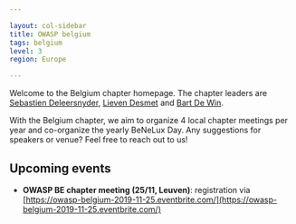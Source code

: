 ```yaml
---

layout: col-sidebar
title: OWASP belgium
tags: belgium
level: 3
region: Europe

---
```

Welcome to the Belgium chapter homepage. The chapter leaders are
[Sebastien Deleersnyder](mailto:seba@owasp.org), 
[Lieven Desmet](mailto:lieven.desmet@owasp.org) and 
[Bart De Win](mailto:bart.dewin@owasp.org).

With the Belgium chapter, we aim to organize 4 local chapter meetings per year and co-organize the yearly BeNeLux Day. Any suggestions for speakers or venue? Feel free to reach out to us!

## Upcoming events
* **OWASP BE chapter meeting (25/11, Leuven)**: registration via  [https://owasp-belgium-2019-11-25.eventbrite.com/](https://owasp-belgium-2019-11-25.eventbrite.com/)